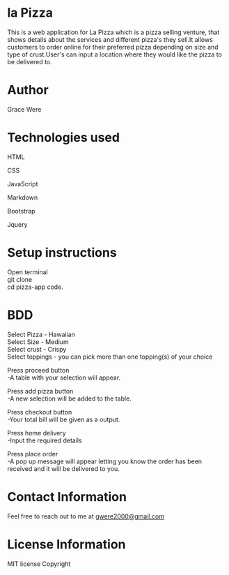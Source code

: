 # la Pizza

This is a web application for La Pizza which is a pizza selling venture, that shows details about the services and different pizza's they sell.It allows customers to order online for their preferred pizza depending on size and type of crust.User's can input a location where they would like the pizza to be delivered to.

# Author

Grace Were

# Technologies used

HTML

CSS

JavaScript

Markdown

Bootstrap

Jquery

# Setup instructions

Open terminal  
git clone  
cd pizza-app
code.

# BDD

Select Pizza - Hawaiian  
Select Size - Medium  
Select crust - Crispy  
Select toppings - you can pick more than one topping(s) of your choice

Press proceed button  
-A table with your selection will appear.

Press add pizza button  
-A new selection will be added to the table.

Press checkout button  
-Your total bill will be given as a output.

Press home delivery  
-Input the required details

Press place order  
-A pop up message will appear letting you know the order has been received and it will be delivered to you.

# Contact Information

Feel free to reach out to me at gwere2000@gmail.com

# License Information

MIT license
Copyright
